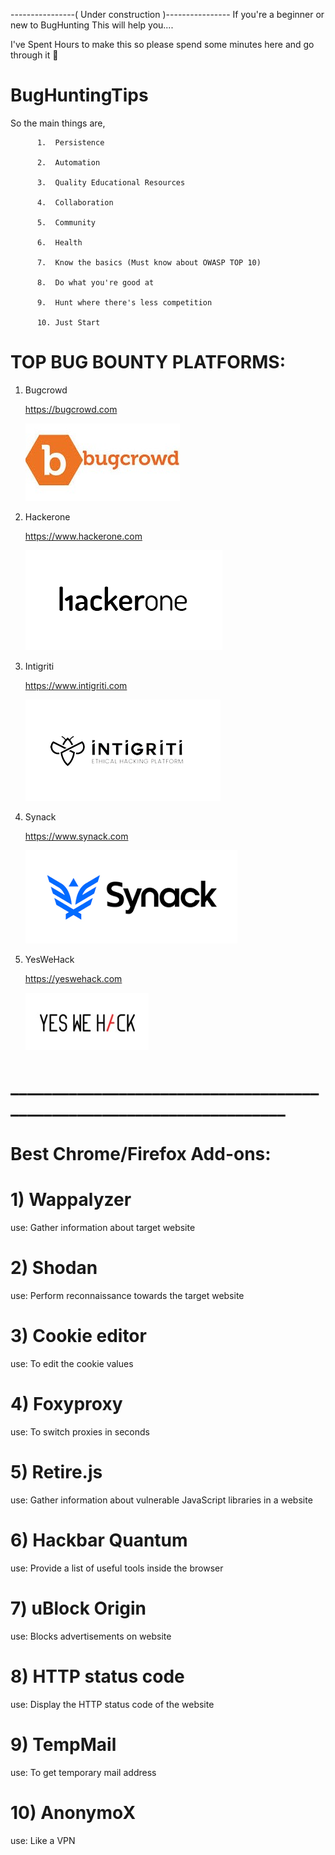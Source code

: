 ----------------( Under construction )----------------
If you're a beginner or new to BugHunting This will help you....

I've Spent Hours to make this so please spend some minutes here and go through it 🙂

# BugHuntingTips

So the main things are,

          1.  Persistence

          2.  Automation
          
          3.  Quality Educational Resources
          
          4.  Collaboration
          
          5.  Community
          
          6.  Health
          
          7.  Know the basics (Must know about OWASP TOP 10)
          
          8.  Do what you're good at
          
          9.  Hunt where there's less competition
          
          10. Just Start

# TOP BUG BOUNTY PLATFORMS:

1) Bugcrowd 

   https://bugcrowd.com
   
   ![bugcrow](/img/bugcrowd.jpg)

2) Hackerone

   https://www.hackerone.com
   
   ![hackerone](/img/hackerone.png)

3) Intigriti


   https://www.intigriti.com
   
   ![intigriti](/img/intigriti.png)

4) Synack

   https://www.synack.com

   ![synack](/img/synack.png)

5) YesWeHack

   https://yeswehack.com

   ![yeswehack](/img/yeswehack.jpg)
# ______________________________________________________________________

# Best Chrome/Firefox Add-ons:

# 1) Wappalyzer
   use: Gather information about target website
   
# 2) Shodan
   use: Perform reconnaissance towards the target website
   
# 3) Cookie editor
   use: To edit the cookie values

# 4) Foxyproxy
   use: To switch proxies in seconds

# 5) Retire.js
   use: Gather information about vulnerable JavaScript libraries in a website

# 6) Hackbar Quantum
   use: Provide a list of useful tools inside the browser

# 7) uBlock Origin
   use: Blocks advertisements on website

# 8) HTTP status code
   use: Display the HTTP status code of the website
   
# 9) TempMail
   use: To get temporary mail address

# 10) AnonymoX
   use: Like a VPN
